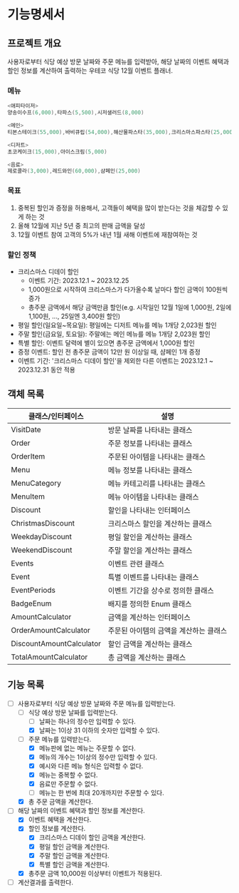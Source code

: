 # 기능명세서

## 프로젝트 개요

사용자로부터 식당 예상 방문 날짜와 주문 메뉴를 입력받아, 해당 날짜의 이벤트 혜택과 할인 정보를 계산하여 출력하는 우테코 식당 12월 이벤트 플래너.

### 메뉴

```java
<애피타이저>
양송이수프(6,000),타파스(5,500),시저샐러드(8,000)

<메인>
티본스테이크(55,000),바비큐립(54,000),해산물파스타(35,000),크리스마스파스타(25,000)

<디저트>
초코케이크(15,000),아이스크림(5,000)

<음료>
제로콜라(3,000),레드와인(60,000),샴페인(25,000)
```

### 목표

1. 중복된 할인과 증정을 허용해서, 고객들이 혜택을 많이 받는다는 것을 체감할 수 있게 하는 것
2. 올해 12월에 지난 5년 중 최고의 판매 금액을 달성
3. 12월 이벤트 참여 고객의 5%가 내년 1월 새해 이벤트에 재참여하는 것

### 할인 정책

- 크리스마스 디데이 할인
    - 이벤트 기간: 2023.12.1 ~ 2023.12.25
    - 1,000원으로 시작하여 크리스마스가 다가올수록 날마다 할인 금액이 100원씩 증가
    - 총주문 금액에서 해당 금액만큼 할인(e.g. 시작일인 12월 1일에 1,000원, 2일에 1,100원, ..., 25일엔 3,400원 할인)
- 평일 할인(일요일~목요일): 평일에는 디저트 메뉴를 메뉴 1개당 2,023원 할인
- 주말 할인(금요일, 토요일): 주말에는 메인 메뉴를 메뉴 1개당 2,023원 할인
- 특별 할인: 이벤트 달력에 별이 있으면 총주문 금액에서 1,000원 할인
- 증정 이벤트: 할인 전 총주문 금액이 12만 원 이상일 때, 샴페인 1개 증정
- 이벤트 기간: '크리스마스 디데이 할인'을 제외한 다른 이벤트는 2023.12.1 ~ 2023.12.31 동안 적용

## 객체 목록

<table>
  <thead>
    <tr>
      <th>클래스/인터페이스</th>
      <th>설명</th>
    </tr>
  </thead>
  <tbody>
    <tr>
      <td>VisitDate</td>
      <td>방문 날짜를 나타내는 클래스</td>
    </tr>
    <tr>
      <td>Order</td>
      <td>주문 정보를 나타내는 클래스</td>
    </tr>
    <tr>
      <td>OrderItem</td>
      <td>주문된 아이템을 나타내는 클래스</td>
    </tr>
    <tr>
      <td>Menu</td>
      <td>메뉴 정보를 나타내는 클래스</td>
    </tr>
    <tr>
      <td>MenuCategory</td>
      <td>메뉴 카테고리를 나타내는 클래스</td>
    </tr>
    <tr>
      <td>MenuItem</td>
      <td>메뉴 아이템을 나타내는 클래스</td>
    </tr>
    <tr>
      <td>Discount</td>
      <td>할인을 나타내는 인터페이스</td>
    </tr>
    <tr>
      <td>ChristmasDiscount</td>
      <td>크리스마스 할인을 계산하는 클래스</td>
    </tr>
    <tr>
      <td>WeekdayDiscount</td>
      <td>평일 할인을 계산하는 클래스</td>
    </tr>
    <tr>
      <td>WeekendDiscount</td>
      <td>주말 할인을 계산하는 클래스</td>
    </tr>
    <tr>
      <td>Events</td>
      <td>이벤트 관련 클래스</td>
    </tr>
    <tr>
      <td>Event</td>
      <td>특별 이벤트를 나타내는 클래스</td>
    </tr>
    <tr>
      <td>EventPeriods</td>
      <td>이벤트 기간을 상수로 정의한 클래스</td>
    </tr>
    <tr>
      <td>BadgeEnum</td>
      <td>배지를 정의한 Enum 클래스</td>
    </tr>
    <tr>
      <td>AmountCalculator</td>
      <td>금액을 계산하는 인터페이스</td>
    </tr>
    <tr>
      <td>OrderAmountCalculator</td>
      <td>주문된 아이템의 금액을 계산하는 클래스</td>
    </tr>
    <tr>
      <td>DiscountAmountCalculator</td>
      <td>할인 금액을 계산하는 클래스</td>
    </tr>
    <tr>
      <td>TotalAmountCalculator</td>
      <td>총 금액을 계산하는 클래스</td>
    </tr>
  </tbody>
</table>

## 기능 목록

- [ ]  사용자로부터 식당 예상 방문 날짜와 주문 메뉴를 입력받는다.
    - [ ]  식당 예상 방문 날짜를 입력받는다.
        - [ ]  날짜는 하나의 정수만 입력할 수 있다.
        - [X]  날짜는 1이상 31 이하의 숫자만 입력할 수 있다.
    - [ ]  주문 메뉴를 입력받는다.
        - [X]  메뉴판에 없는 메뉴는 주문할 수 없다.
        - [X]  메뉴의 개수는 1이상의 정수만 입력할 수 있다.
        - [X]  예시와 다른 메뉴 형식은 입력할 수 없다.
        - [X]  메뉴는 중복할 수 없다.
        - [X]  음료만 주문할 수 없다.
        - [ ]  메뉴는 한 번에 최대 20개까지만 주문할 수 있다.
    - [X] 총 주문 금액을 계산한다.
- [ ]  해당 날짜의 이벤트 혜택과 할인 정보를 계산한다.
    - [X]  이벤트 혜택을 계산한다.
    - [X]  할인 정보를 계산한다.
        - [X]  크리스마스 디데이 할인 금액을 계산한다.
        - [X]  평일 할인 금액을 계산한다.
        - [X]  주말 할인 금액을 계산한다.
        - [X]  특별 할인 금액을 계산한다.
    - [X]  총주문 금액 10,000원 이상부터 이벤트가 적용된다.
- [ ]  계산결과를 출력한다.